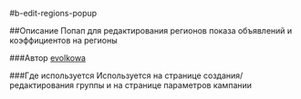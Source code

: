 #b-edit-regions-popup

##Описание
Попап для редактирования регионов показа объявлений и коэффициентов на регионы

###Автор
[evolkowa](https://staff.yandex-team.ru/evolkowa)

###Где используется
Используется на странице создания/редактирования группы и на странице параметров кампании
